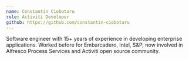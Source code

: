 ```yaml
--- 
name: Constantin Ciobotaru
role: Activiti Developer
github: https://github.com/constantin-ciobotaru
---
```

Software engineer with 15+ years of experience in developing enterprise applications. Worked before for Embarcadero, Intel, S&P, now involved in Alfresco Process Services and Activiti open source community.

